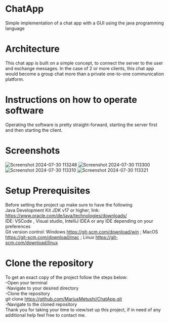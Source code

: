 # ChatApp
Simple implementation of a chat app with a GUI using the java programming language <br>
# Architecture
This chat app is built on a simple concept, to connect the server to the user and exchange messages. In the case of 2 or more clients, this chat app would become a group chat more than a private one-to-one communication platform.<br>
# Instructions on how to operate software
Operating the software is pretty straight-forward, starting the server first and then starting the client.<br>
# Screenshots
![Screenshot 2024-07-30 113248](https://github.com/user-attachments/assets/7055538e-e60a-4f82-8098-0503978b610f)
![Screenshot 2024-07-30 113300](https://github.com/user-attachments/assets/cf7ec3e5-0776-4f6f-9fdc-009daad674e4)
![Screenshot 2024-07-30 113310](https://github.com/user-attachments/assets/1b0ae052-b25f-40ca-8215-3f0108932805)
![Screenshot 2024-07-30 113321](https://github.com/user-attachments/assets/afef1fcd-a733-407d-8e07-e85735b1622c)
# Setup Prerequisites
Before setting the project up make sure to have the following <br>
Java Development Kit JDK v17 or higher, link: https://www.oracle.com/de/java/technologies/downloads/ <br>
IDE: VSCode , Visual studio, IntelliJ IDEA or any IDE depending on your preferences <br>
Git version control: Windows https://git-scm.com/download/win ; MacOS https://git-scm.com/download/mac ; Linux https://git-scm.com/download/linux <br>
# Clone the repository
To get an exact copy of the project follow the steps below:<br>
-Open your terminal<br>
-Navigate to your desired directory<br>
-Clone the repository<br>
git clone https://github.com/MarjusMetushi/ChatApp.git<br>
-Navigate to the cloned repository<br>
Thank you for taking your time to view/set up this project, if in need of any additional help feel free to contact me.
